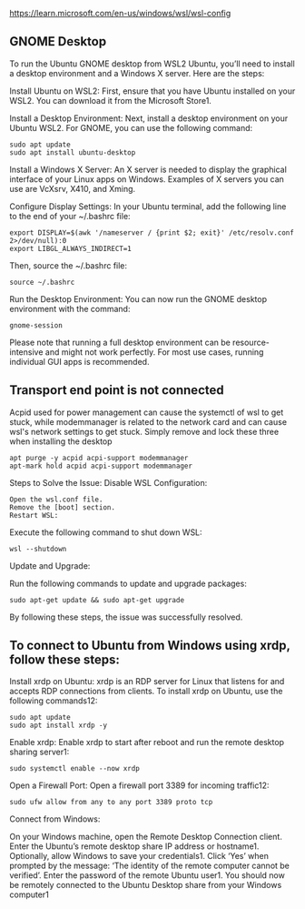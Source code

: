 https://learn.microsoft.com/en-us/windows/wsl/wsl-config


GNOME Desktop
--
To run the Ubuntu GNOME desktop from WSL2 Ubuntu, you’ll need to install a desktop environment and a Windows X server. Here are the steps:

Install Ubuntu on WSL2: First, ensure that you have Ubuntu installed on your WSL2. You can download it from the Microsoft Store1.

Install a Desktop Environment: Next, install a desktop environment on your Ubuntu WSL2. For GNOME, you can use the following command:

    sudo apt update
    sudo apt install ubuntu-desktop

Install a Windows X Server: An X server is needed to display the graphical interface of your Linux apps on Windows. Examples of X servers you can use are VcXsrv, X410, and Xming.

Configure Display Settings: In your Ubuntu terminal, add the following line to the end of your ~/.bashrc file:

    export DISPLAY=$(awk '/nameserver / {print $2; exit}' /etc/resolv.conf 2>/dev/null):0
    export LIBGL_ALWAYS_INDIRECT=1

Then, source the ~/.bashrc file:

    source ~/.bashrc

Run the Desktop Environment: You can now run the GNOME desktop environment with the command:

    gnome-session

Please note that running a full desktop environment can be resource-intensive and might not work perfectly. For most use cases, running individual GUI apps is recommended.

Transport end point is not connected
--
Acpid used for power management can cause the systemctl of wsl to get stuck, while modemmanager is related to the network card and can cause wsl's network settings to get stuck. Simply remove and lock these three when installing the desktop

    apt purge -y acpid acpi-support modemmanager
    apt-mark hold acpid acpi-support modemmanager

Steps to Solve the Issue:
Disable WSL Configuration:

    Open the wsl.conf file.
    Remove the [boot] section.
    Restart WSL:

Execute the following command to shut down WSL:

    wsl --shutdown

Update and Upgrade:

Run the following commands to update and upgrade packages:

    sudo apt-get update && sudo apt-get upgrade

By following these steps, the issue was successfully resolved.

To connect to Ubuntu from Windows using xrdp, follow these steps:
--

Install xrdp on Ubuntu: xrdp is an RDP server for Linux that listens for and accepts RDP connections from clients. To install xrdp on Ubuntu, use the following commands12:

    sudo apt update
    sudo apt install xrdp -y

Enable xrdp: Enable xrdp to start after reboot and run the remote desktop sharing server1:

    sudo systemctl enable --now xrdp

Open a Firewall Port: Open a firewall port 3389 for incoming traffic12:

    sudo ufw allow from any to any port 3389 proto tcp

Connect from Windows: 

On your Windows machine, open the Remote Desktop Connection client. Enter the Ubuntu’s remote desktop share IP address or hostname1. Optionally, allow Windows to save your credentials1.
Click ‘Yes’ when prompted by the message: ‘The identity of the remote computer cannot be verified’. Enter the password of the remote Ubuntu user1. You should now be remotely connected to the Ubuntu Desktop share from your Windows computer1